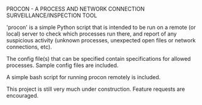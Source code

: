 PROCON - A PROCESS AND NETWORK CONNECTION SURVEILLANCE/INSPECTION TOOL

'procon' is a simple Python script that is intended to be run on a remote
(or local) server to check which processes run there, and report of any 
suspicious activity (unknown processes, unexpected open files or network
connections, etc).

The config file(s) that can be specified contain specifications for allowed
processes. Sample config files are included.

A simple bash script for running procon remotely is included.

This project is still very much under construction.
Feature requests are encouraged.